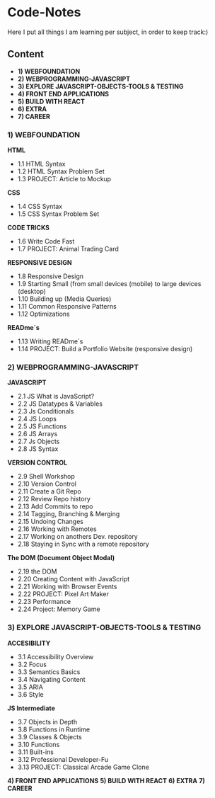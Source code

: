 # Code-Notes
Here I put all things I am learning per subject, in order to keep track:)

## Content
- __1) WEBFOUNDATION__
- __2) WEBPROGRAMMING-JAVASCRIPT__
- __3) EXPLORE JAVASCRIPT-OBJECTS-TOOLS & TESTING__
- __4) FRONT END APPLICATIONS__
- __5) BUILD WITH REACT__
- __6) EXTRA__
- __7) CAREER__

### __1) WEBFOUNDATION__

__HTML__
- 1.1 HTML Syntax
- 1.2 HTML Syntax Problem Set
- 1.3 PROJECT: Article to Mockup

__CSS__
- 1.4 CSS Syntax
- 1.5 CSS Syntax Problem Set

__CODE TRICKS__
- 1.6 Write Code Fast
- 1.7 PROJECT: Animal Trading Card

__RESPONSIVE DESIGN__
- 1.8 Responsive Design
- 1.9 Starting Small (from small devices (mobile) to large devices (desktop)
- 1.10 Building up (Media Queries)
- 1.11 Common Responsive Patterns
- 1.12 Optimizations

__READme´s__
- 1.13 Writing READme´s
- 1.14 PROJECT: Build a Portfolio Website (responsive design)

### __2) WEBPROGRAMMING-JAVASCRIPT__
__JAVASCRIPT__
- 2.1 JS What is JavaScript?
- 2.2 JS Datatypes & Variables
- 2.3 Js Conditionals
- 2.4 JS Loops
- 2.5 JS Functions
- 2.6 JS Arrays
- 2.7 Js Objects
- 2.8 JS Syntax

__VERSION CONTROL__
- 2.9 Shell Workshop
- 2.10 Version Control
- 2.11 Create a Git Repo
- 2.12 Review Repo history
- 2.13 Add Commits to repo
- 2.14 Tagging, Branching & Merging 
- 2.15 Undoing Changes
- 2.16 Working with Remotes
- 2.17 Working on anothers Dev. repository
- 2.18 Staying in Sync with a remote repository

__The DOM (Document Object Modal)__
- 2.19 the DOM
- 2.20 Creating Content with JavaScript
- 2.21 Working with Browser Events
- 2.22 PROJECT: Pixel Art Maker
- 2.23 Performance
- 2.24 Project: Memory Game

### __3) EXPLORE JAVASCRIPT-OBJECTS-TOOLS & TESTING__

__ACCESIBILITY__
- 3.1 Accessibility Overview
- 3.2 Focus
- 3.3 Semantics Basics
- 3.4 Navigating Content
- 3.5 ARIA
- 3.6 Style

__JS Intermediate__
- 3.7 Objects in Depth
- 3.8 Functions in Runtime
- 3.9 Classes & Objects
- 3.10 Functions
- 3.11 Built-ins
- 3.12 Professional Developer-Fu
- 3.13 PROJECT: Classical Arcade Game Clone

__4) FRONT END APPLICATIONS__
__5) BUILD WITH REACT__
__6) EXTRA__
__7) CAREER__

